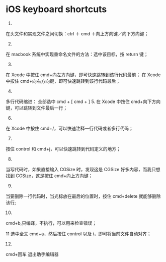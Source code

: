 # iOS keyboard shortcuts

1.
在头文件和实现文件之间切换：ctrl ＋ cmd ＋向上方向键／向下方向键；

2.
在 macbook 系统中实现重命名文件的方法：选中该目标，按 return 键；

3.
在 Xcode 中按住 cmd+向左方向键，即可快速跳转到该行代码最前；
在 Xcode 中按住 cmd+向右方向键，即可快速跳转到该行代码最后；

4.
多行代码缩进：
全部选中
cmd + [
cmd + ] 5.
在 Xcode 中按住 cmd+向下方向键，可以跳转到文件最后一行；

6.
在 Xcode 中按住 cmd+/，可以快速注释一行代码或者多行代码；

7.
按住 control 和 cmd+j，可以快速跳转到代码定义的地方；

8.
当写代码时，如果直接输入 CGSize 时，发现这是 CGSize 好多内容，而我只想找到 CGSize，这是按住 cmd+向上方向键；

9.
当要删除一行代码时，当光标放在最后的位置时，按住 cmd+delete 就能够删除该行;

10.
cmd+b,只编译，不执行，可以用来检查错误；

11
选中全文 cmd+a，然后按住 control 以及 i，即可将当前文件自动对齐；

12.
cmd+回车 退出助手编辑器
